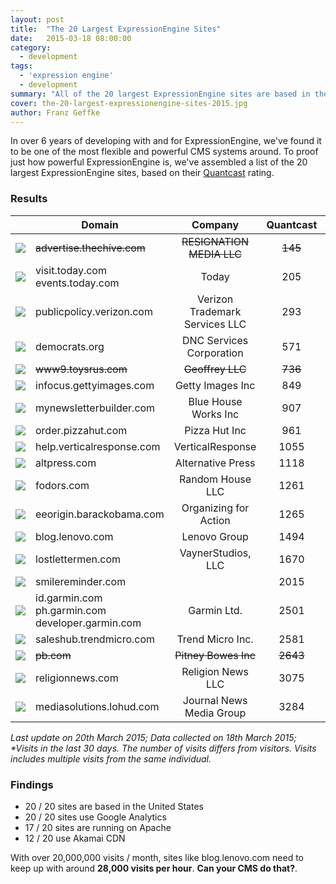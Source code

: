 ```yaml
---
layout: post
title:  "The 20 Largest ExpressionEngine Sites"
date:   2015-03-18 08:00:00
category:
  - development
tags:
  - 'expression engine'
  - development
summary: "All of the 20 largest ExpressionEngine sites are based in the United States."
cover: the-20-largest-expressionengine-sites-2015.jpg
author: Franz Geffke
---
```


In over 6 years of developing with and for ExpressionEngine, we've found it to be one of the most flexible and powerful CMS systems around. To proof just how powerful ExpressionEngine is, we've assembled a list of the 20 largest ExpressionEngine sites, based on their [Quantcast][quantcast] rating.

### Results

| | Domain | Company | Quantcast | Alexa | Visits* |
|--|------------------------------------------------------------|:--------------------------------:|:-----------:|:-------:|------:|
| <img src="https://www.google.com/s2/favicons?domain=thechive.com"> | <del>advertise.thechive.com</del> | <del>RESIGNATION MEDIA LLC</del> | <del>145</del> | <del>1071</del> | <del>11,177,000</del> |
| <img src="https://www.google.com/s2/favicons?domain=visit.today.com"> | visit.today.com <br> events.today.com | Today | 205 | 1146 | 11,463,000 |
| <img src="https://www.google.com/s2/favicons?domain=publicpolicy.verizon.com"> | publicpolicy.verizon.com | Verizon Trademark Services LLC | 293 | 591 | 19,698,000 |
| <img src="https://www.google.com/s2/favicons?domain=democrats.org"> | democrats.org | DNC Services Corporation | 571 | 34659 | 599,700 |
| <img src="https://www.google.com/s2/favicons?domain=www9.toysrus.com"> | <del>www9.toysrus.com</del> | <del>Geoffrey LLC</del> | <del>736</del> | <del>1264</del> | <del>12,086,000</del> |
| <img src="https://www.google.com/s2/favicons?domain=infocus.gettyimages.com"> | infocus.gettyimages.com | Getty Images Inc | 849 | 1833 | 6,684,600 |
| <img src="https://www.google.com/s2/favicons?domain=mynewsletterbuilder.com"> | mynewsletterbuilder.com | Blue House Works Inc | 907 | 77068 | 286,700 |
| <img src="https://www.google.com/s2/favicons?domain=pizzahut.com"> | order.pizzahut.com | Pizza Hut Inc | 961 | 2475 | 6,018,600 |
| <img src="https://www.google.com/s2/favicons?domain=help.verticalresponse.com"> | help.verticalresponse.com | VerticalResponse | 1055 | 5336 | 2,776,600 |
| <img src="https://www.google.com/s2/favicons?domain=altpress.com"> | altpress.com | Alternative Press | 1118 | 19298 | 1,006,400 |
| <img src="https://www.google.com/s2/favicons?domain=fodors.com"> | fodors.com | Random House LLC | 1261 | 5495 | 2.257,500 |
| <img src="https://www.google.com/s2/favicons?domain=eeorigin.barackobama.com"> | eeorigin.barackobama.com | Organizing for Action | 1265 | 38672 | 651,800 |
| <img src="https://www.google.com/s2/favicons?domain=lenovo.com"> | blog.lenovo.com | Lenovo Group | 1494 | 564 | 20,576,000 |
| <img src="https://www.google.com/s2/favicons?domain=lostlettermen.com"> | lostlettermen.com | VaynerStudios, LLC | 1670 | 54714 | 554.275 |
| <img src="https://www.google.com/s2/favicons?domain=smilereminder.comm"> | smilereminder.com |  | 2015 | 47529 | 412,766 |
| <img src="https://www.google.com/s2/favicons?domain=id.garmin.com"> | id.garmin.com <br> ph.garmin.com <br> developer.garmin.com | Garmin Ltd. | 2501 | 1717 | 9,000,700
| <img src="https://www.google.com/s2/favicons?domain=saleshub.trendmicro.com"> | saleshub.trendmicro.com | Trend Micro  Inc. | 2581 | 6369 | 2,527,600 |
| <img src="https://www.google.com/s2/favicons?domain=pb.com"> | <del>pb.com</del> | <del>Pitney Bowes Inc</del> | <del>2643</del> | <del>8042</del> | <del>2,300,000</del> |
| <img src="https://www.google.com/s2/favicons?domain=religionnews.com"> | religionnews.com | Religion News LLC | 3075 | 42254 | 516,600 |
| <img src="https://www.google.com/s2/favicons?domain=lohud.com"> | mediasolutions.lohud.com | Journal News Media Group | 3284 | 25199 | 771,700 |

_Last update on 20th March 2015; Data collected on 18th March 2015; *Visits in the last 30 days. The number of visits differs from visitors. Visits includes multiple visits from the same individual._

### Findings

- 20 / 20 sites are based in the United States
- 20 / 20 sites use Google Analytics
- 17 / 20 sites are running on Apache
- 12 / 20 use Akamai CDN

With over 20,000,000 visits / month, sites like blog.lenovo.com need to keep up with around **28,000 visits per hour**. **Can your CMS do that?**.

[quantcast]:https://www.quantcast.com/
